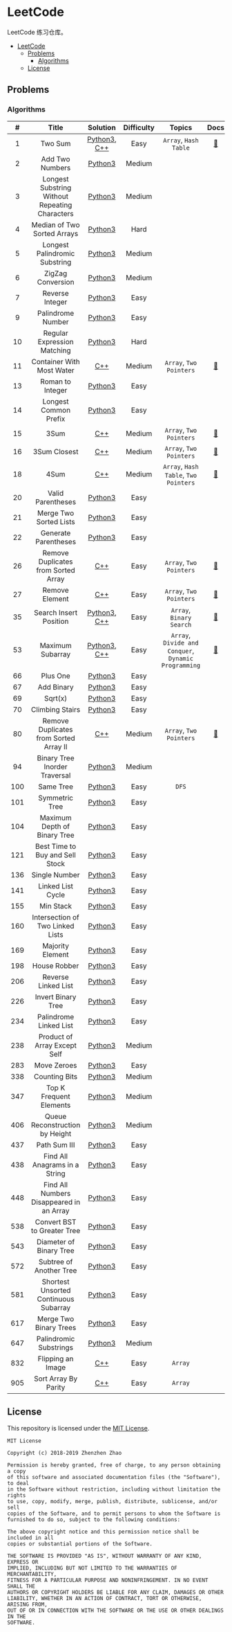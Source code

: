 # LeetCode

LeetCode 练习仓库。

<!-- TOC depthFrom:2 -->

- [LeetCode](#leetcode)
  - [Problems](#problems)
    - [Algorithms](#algorithms)
  - [License](#license)

<!-- /TOC -->

## Problems

### Algorithms

|#| Title|Solution|Difficulty| Topics | Docs |
|:----:|:----:|:----:|:----:|:----: | :----: |
|1 | Two Sum | [Python3](py3/1.py), [C++](cpp/src/1.cpp) | Easy| `Array`, `Hash Table` | [:page_facing_up:](docs/1.%20Two%20Sum.md) |
|2 |Add Two Numbers |[Python3](py3/2.py)| Medium|
|3 |Longest Substring Without Repeating Characters | [Python3](py3/3.py) | Medium |
|4| Median of Two Sorted Arrays |[Python3](py3/4.py)|Hard|
|5| Longest Palindromic Substring | [Python3](py3/5.py) | Medium|
|6| ZigZag Conversion |[Python3](py3/6.py) | Medium|
|7| Reverse Integer | [Python3](py3/7.py) | Easy |
|9| Palindrome Number | [Python3](py3/9.py) | Easy |
|10| Regular Expression Matching | [Python3](py3/10.py) | Hard |
|11| Container With Most Water | [C++](cpp/src/11.cpp) | Medium | `Array`, `Two Pointers` | [:page_facing_up:](docs/11.%20Container%20With%20Most%20Water.md) |
|13| Roman to Integer | [Python3](py3/13.py) | Easy |
|14| Longest Common Prefix | [Python3](py3/14.py) | Easy |
|15| 3Sum | [C++](cpp/src/15.cpp) | Medium | `Array`, `Two Pointers` | [:page_facing_up:](docs/15.%203Sum.md) |
|16| 3Sum Closest | [C++](cpp/src/16.cpp) | Medium | `Array`, `Two Pointers` | [:page_facing_up:](docs/16.%203Sum%20Closest.md) |
|18| 4Sum | [C++](cpp/src/18.cpp) | Medium | `Array`, `Hash Table`, `Two Pointers` | [:page_facing_up:](docs/18.%204Sum.md) |
|20| Valid Parentheses | [Python3](py3/20.py) | Easy |
|21| Merge Two Sorted Lists | [Python3](py3/21.py) | Easy |
|22| Generate Parentheses | [Python3](py3/22.py) | Easy |
|26| Remove Duplicates from Sorted Array | [C++](cpp/src/26.cpp) | Easy |  `Array`, `Two Pointers` | [:page_facing_up:](docs/26.%20Remove%20Duplicates%20from%20Sorted%20Array.md) |
|27| Remove Element | [C++](cpp/src/27.cpp) | Easy | `Array`, `Two Pointers` | [:page_facing_up:](docs/27.%20Remove%20Element.md) |
|35| Search Insert Position | [Python3](py3/35.py), [C++](cpp/src/35.cpp) | Easy | `Array`, `Binary Search` | [:page_facing_up:](docs/35.%20Search%20Insert%20Position.md)
|53| Maximum Subarray | [Python3](py3/53.py), [C++](cpp/src/53.cpp) | Easy | `Array`, `Divide and Conquer`, `Dynamic Programming` | [:page_facing_up:](docs/53.%20Maximum%20Subarray.md) |
|66| Plus One | [Python3](py3/66.py) | Easy |
|67| Add Binary | [Python3](py3/67.py) | Easy |
|69| Sqrt(x) | [Python3](py3/69.py) | Easy |
|70| Climbing Stairs | [Python3](py3/70.py) | Easy |
|80| Remove Duplicates from Sorted Array II | [C++](cpp/src/80.cpp) | Medium | `Array`, `Two Pointers` | [:page_facing_up:](docs/80.%20Remove%20Duplicates%20from%20Sorted%20Array%20II.md)
|94| Binary Tree Inorder Traversal | [Python3](py3/94.py) | Medium |
|100| Same Tree | [Python3](py3/100.py) | Easy | `DFS` |
|101| Symmetric Tree | [Python3](py3/101.py) | Easy |
|104| Maximum Depth of Binary Tree | [Python3](py3/104.py) | Easy |
|121| Best Time to Buy and Sell Stock | [Python3](py3/121.py) | Easy |
|136| Single Number | [Python3](py3/136.py) | Easy |
|141| Linked List Cycle | [Python3](py3/141.py) | Easy |
|155| Min Stack | [Python3](py3/155.py) | Easy |
|160| Intersection of Two Linked Lists | [Python3](py3/160.py) | Easy |
|169| Majority Element | [Python3](py3/169.py) | Easy |
|198| House Robber | [Python3](py3/198.py) | Easy |
|206| Reverse Linked List | [Python3](py3/206.py) | Easy |
|226| Invert Binary Tree | [Python3](py3/226.py) | Easy |
|234| Palindrome Linked List | [Python3](py3/234.py) | Easy |
|238| Product of Array Except Self | [Python3](py3/238.py) | Medium |
|283| Move Zeroes | [Python3](py3/283.py) | Easy |
|338| Counting Bits | [Python3](py3/338.py) | Medium |
|347| Top K Frequent Elements | [Python3](py3/347.py) | Medium |
|406| Queue Reconstruction by Height | [Python3](py3/406.py) | Medium |
|437| Path Sum III | [Python3](py3/437.py) | Easy |
|438| Find All Anagrams in a String | [Python3](py3/438.py) | Easy |
|448| Find All Numbers Disappeared in an Array | [Python3](py3/448.py) | Easy |
|538| Convert BST to Greater Tree | [Python3](py3/538.py) | Easy |
|543| Diameter of Binary Tree | [Python3](py3/543.py) | Easy |
|572| Subtree of Another Tree | [Python3](py3/572.py) | Easy |
|581| Shortest Unsorted Continuous Subarray | [Python3](py3/581.py) | Easy |
|617| Merge Two Binary Trees | [Python3](py3/617.py) | Easy |
|647| Palindromic Substrings | [Python3](py3/647.py) | Medium |
|832| Flipping an Image | [C++](cpp/src/832.cpp) | Easy | `Array` |
|905| Sort Array By Parity | [C++](cpp/src/905.cpp) | Easy |`Array` |

## License

This repository is licensed under the [MIT License](LICENSE).

```
MIT License

Copyright (c) 2018-2019 Zhenzhen Zhao

Permission is hereby granted, free of charge, to any person obtaining a copy
of this software and associated documentation files (the "Software"), to deal
in the Software without restriction, including without limitation the rights
to use, copy, modify, merge, publish, distribute, sublicense, and/or sell
copies of the Software, and to permit persons to whom the Software is
furnished to do so, subject to the following conditions:

The above copyright notice and this permission notice shall be included in all
copies or substantial portions of the Software.

THE SOFTWARE IS PROVIDED "AS IS", WITHOUT WARRANTY OF ANY KIND, EXPRESS OR
IMPLIED, INCLUDING BUT NOT LIMITED TO THE WARRANTIES OF MERCHANTABILITY,
FITNESS FOR A PARTICULAR PURPOSE AND NONINFRINGEMENT. IN NO EVENT SHALL THE
AUTHORS OR COPYRIGHT HOLDERS BE LIABLE FOR ANY CLAIM, DAMAGES OR OTHER
LIABILITY, WHETHER IN AN ACTION OF CONTRACT, TORT OR OTHERWISE, ARISING FROM,
OUT OF OR IN CONNECTION WITH THE SOFTWARE OR THE USE OR OTHER DEALINGS IN THE
SOFTWARE.
```
